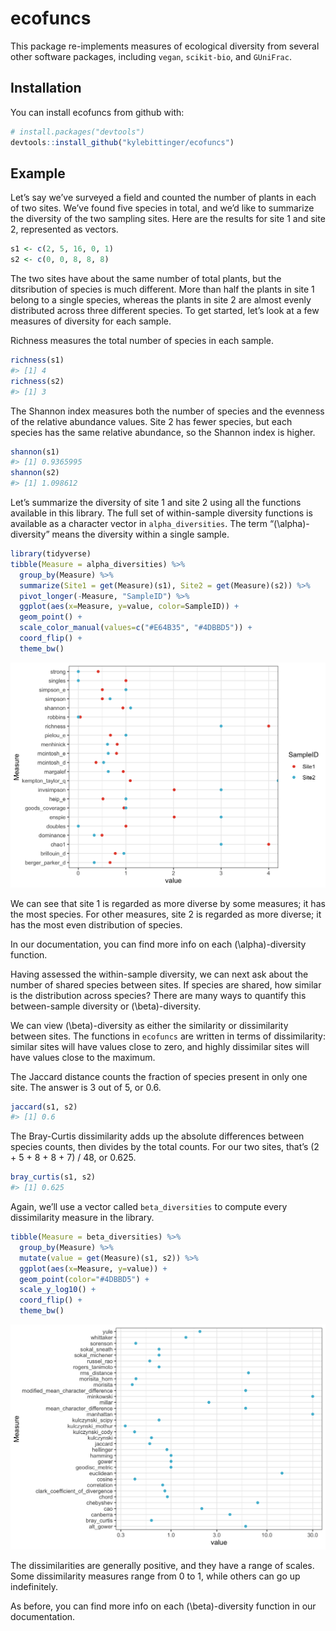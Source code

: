 
<!-- README.md is generated from README.Rmd. Please edit that file -->

# ecofuncs

This package re-implements measures of ecological diversity from several
other software packages, including `vegan`, `scikit-bio`, and
`GUniFrac`.

## Installation

You can install ecofuncs from github with:

``` r
# install.packages("devtools")
devtools::install_github("kylebittinger/ecofuncs")
```

## Example

Let’s say we’ve surveyed a field and counted the number of plants in
each of two sites. We’ve found five species in total, and we’d like to
summarize the diversity of the two sampling sites. Here are the results
for site 1 and site 2, represented as vectors.

``` r
s1 <- c(2, 5, 16, 0, 1)
s2 <- c(0, 0, 8, 8, 8)
```

The two sites have about the same number of total plants, but the
ditsribution of species is much different. More than half the plants in
site 1 belong to a single species, whereas the plants in site 2 are
almost evenly distributed across three different species. To get
started, let’s look at a few measures of diversity for each sample.

Richness measures the total number of species in each sample.

``` r
richness(s1)
#> [1] 4
richness(s2)
#> [1] 3
```

The Shannon index measures both the number of species and the evenness
of the relative abundance values. Site 2 has fewer species, but each
species has the same relative abundance, so the Shannon index is higher.

``` r
shannon(s1)
#> [1] 0.9365995
shannon(s2)
#> [1] 1.098612
```

Let’s summarize the diversity of site 1 and site 2 using all the
functions available in this library. The full set of within-sample
diversity functions is available as a character vector in
`alpha_diversities`. The term “\(\alpha\)-diversity” means the diversity
within a single sample.

``` r
library(tidyverse)
tibble(Measure = alpha_diversities) %>%
  group_by(Measure) %>%
  summarize(Site1 = get(Measure)(s1), Site2 = get(Measure)(s2)) %>%
  pivot_longer(-Measure, "SampleID") %>%
  ggplot(aes(x=Measure, y=value, color=SampleID)) +
  geom_point() +
  scale_color_manual(values=c("#E64B35", "#4DBBD5")) +
  coord_flip() +
  theme_bw()
```

![](README-files/README-alpha-diversity-1.png)<!-- -->

We can see that site 1 is regarded as more diverse by some measures; it
has the most species. For other measures, site 2 is regarded as more
diverse; it has the most even distribution of species.

In our documentation, you can find more info on each
\(\alpha\)-diversity function.

Having assessed the within-sample diversity, we can next ask about the
number of shared species between sites. If species are shared, how
similar is the distribution across species? There are many ways to
quantify this between-sample diversity or \(\beta\)-diversity.

We can view \(\beta\)-diversity as either the similarity or
dissimilarity between sites. The functions in `ecofuncs` are written in
terms of dissimilarity: similar sites will have values close to zero,
and highly dissimilar sites will have values close to the maximum.

The Jaccard distance counts the fraction of species present in only one
site. The answer is 3 out of 5, or 0.6.

``` r
jaccard(s1, s2)
#> [1] 0.6
```

The Bray-Curtis dissimilarity adds up the absolute differences between
species counts, then divides by the total counts. For our two sites,
that’s (2 + 5 + 8 + 8 + 7) / 48, or 0.625.

``` r
bray_curtis(s1, s2)
#> [1] 0.625
```

Again, we’ll use a vector called `beta_diversities` to compute every
dissimilarity measure in the library.

``` r
tibble(Measure = beta_diversities) %>%
  group_by(Measure) %>%
  mutate(value = get(Measure)(s1, s2)) %>%
  ggplot(aes(x=Measure, y=value)) +
  geom_point(color="#4DBBD5") +
  scale_y_log10() +
  coord_flip() +
  theme_bw()
```

![](README-files/README-beta-diversity-1.png)<!-- -->

The dissimilarities are generally positive, and they have a range of
scales. Some dissimilarity measures range from 0 to 1, while others can
go up indefinitely.

As before, you can find more info on each \(\beta\)-diversity function
in our documentation.

